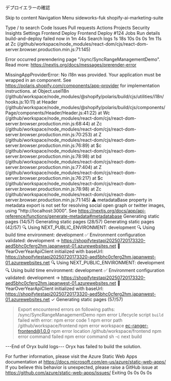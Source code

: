デプロイエラーの確認

Skip to content
Navigation Menu
sideworks-fuk
shopify-ai-marketing-suite

Type / to search
Code
Issues
Pull requests
Actions
Projects
Security
Insights
Settings
Frontend Deploy
Frontend Deploy #124
Jobs
Run details
build-and-deploy
failed now in 1m 44s
Search logs
1s
18s
10s
0s
0s
1m 11s
    at Zc (/github/workspace/node_modules/react-dom/cjs/react-dom-server.browser.production.min.js:71:145)

Error occurred prerendering page "/sync/SyncRangeManagementDemo". Read more: https://nextjs.org/docs/messages/prerender-error

MissingAppProviderError: No i18n was provided. Your application must be wrapped in an <AppProvider> component. See https://polaris.shopify.com/components/app-provider for implementation instructions.
    at Object.useI18n (/github/workspace/node_modules/@shopify/polaris/build/cjs/utilities/i18n/hooks.js:10:11)
    at Header (/github/workspace/node_modules/@shopify/polaris/build/cjs/components/Page/components/Header/Header.js:41:22)
    at Wc (/github/workspace/node_modules/react-dom/cjs/react-dom-server.browser.production.min.js:68:44)
    at Zc (/github/workspace/node_modules/react-dom/cjs/react-dom-server.browser.production.min.js:70:253)
    at Z (/github/workspace/node_modules/react-dom/cjs/react-dom-server.browser.production.min.js:76:89)
    at $c (/github/workspace/node_modules/react-dom/cjs/react-dom-server.browser.production.min.js:78:98)
    at bd (/github/workspace/node_modules/react-dom/cjs/react-dom-server.browser.production.min.js:77:404)
    at Z (/github/workspace/node_modules/react-dom/cjs/react-dom-server.browser.production.min.js:76:217)
    at $c (/github/workspace/node_modules/react-dom/cjs/react-dom-server.browser.production.min.js:78:98)
    at Zc (/github/workspace/node_modules/react-dom/cjs/react-dom-server.browser.production.min.js:71:145)
 ⚠ metadataBase property in metadata export is not set for resolving social open graph or twitter images, using "http://localhost:3000". See https://nextjs.org/docs/app/api-reference/functions/generate-metadata#metadatabase
   Generating static pages (14/57) 
   Generating static pages (28/57) 
   Generating static pages (42/57) 
🔍 Using NEXT_PUBLIC_ENVIRONMENT: development
🔍 Using build time environment: development
✅ Environment configuration validated: development -> https://shopifytestapi20250720173320-aed5bhc0cferg2hm.japanwest-01.azurewebsites.net
🔗 YearOverYearApiClient initialized with baseUrl: https://shopifytestapi20250720173320-aed5bhc0cferg2hm.japanwest-01.azurewebsites.net
🔍 Using NEXT_PUBLIC_ENVIRONMENT: development
🔍 Using build time environment: development
✅ Environment configuration validated: development -> https://shopifytestapi20250720173320-aed5bhc0cferg2hm.japanwest-01.azurewebsites.net
🔗 YearOverYearApiClient initialized with baseUrl: https://shopifytestapi20250720173320-aed5bhc0cferg2hm.japanwest-01.azurewebsites.net
 ✓ Generating static pages (57/57)

> Export encountered errors on following paths:
	/sync/SyncRangeManagementDemo
npm error Lifecycle script `build` failed with error:
npm error code 1
npm error path /github/workspace/frontend
npm error workspace ec-ranger-frontend@1.0.0
npm error location /github/workspace/frontend
npm error command failed
npm error command sh -c next build


---End of Oryx build logs---
Oryx has failed to build the solution.

For further information, please visit the Azure Static Web Apps documentation at https://docs.microsoft.com/en-us/azure/static-web-apps/
If you believe this behavior is unexpected, please raise a GitHub issue at https://github.com/azure/static-web-apps/issues/
Exiting
0s
0s
0s
0s
